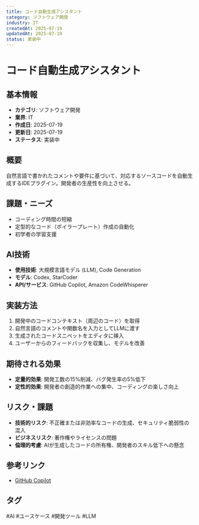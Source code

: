 ```yaml
---
title: コード自動生成アシスタント
category: ソフトウェア開発
industry: IT
createdAt: 2025-07-19
updatedAt: 2025-07-19
status: 実装中
---
```


# コード自動生成アシスタント

## 基本情報
- **カテゴリ**: ソフトウェア開発
- **業界**: IT
- **作成日**: 2025-07-19
- **更新日**: 2025-07-19
- **ステータス**: 実装中

## 概要
自然言語で書かれたコメントや要件に基づいて、対応するソースコードを自動生成するIDEプラグイン。開発者の生産性を向上させる。

## 課題・ニーズ
- コーディング時間の短縮
- 定型的なコード（ボイラープレート）作成の自動化
- 初学者の学習支援

## AI技術
- **使用技術**: 大規模言語モデル (LLM), Code Generation
- **モデル**: Codex, StarCoder
- **API/サービス**: GitHub Copilot, Amazon CodeWhisperer

## 実装方法
1. 開発中のコードコンテキスト（周辺のコード）を取得
2. 自然言語のコメントや関数名を入力としてLLMに渡す
3. 生成されたコードスニペットをエディタに挿入
4. ユーザーからのフィードバックを収集し、モデルを改善

## 期待される効果
- **定量的効果**: 開発工数の15%削減、バグ発生率の5%低下
- **定性的効果**: 開発者の創造的作業への集中、コーディングの楽しさ向上

## リスク・課題
- **技術的リスク**: 不正確または非効率なコードの生成、セキュリティ脆弱性の混入
- **ビジネスリスク**: 著作権やライセンスの問題
- **倫理的考慮**: AIが生成したコードの所有権、開発者のスキル低下への懸念

## 参考リンク
- [GitHub Copilot](https://github.com/features/copilot)

## タグ
#AI #ユースケース #開発ツール #LLM
